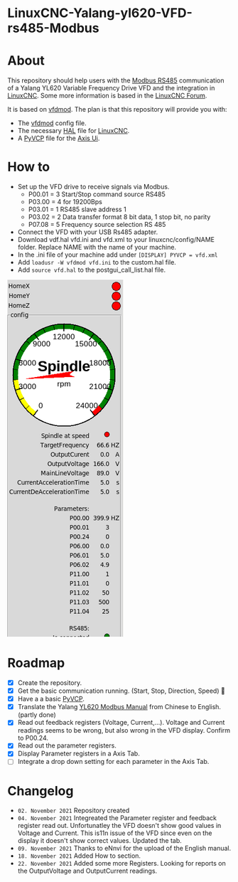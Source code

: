 # LinuxCNC-Yalang-yl620-VFD-rs485-Modbus
# About
This repository should help users with the [Modbus RS485](https://en.wikipedia.org/wiki/RS-485) communication of a Yalang YL620 Variable Frequency Drive VFD and the integration in [LinuxCNC](http://linuxcnc.org/). Some more information is based in the [LinuxCNC Forum](https://forum.linuxcnc.org/24-hal-components/39128-yalang-yl620-vfd-rs485-modbus-communicaiton?start=0).

It is based on [vfdmod](https://github.com/aekhv/vfdmod).
The plan is that this repository will provide you with:
-   The [vfdmod](https://github.com/aekhv/vfdmod) config file.
-   The necessary [HAL](http://linuxcnc.org/docs/2.8/html/hal/intro.html) file for [LinuxCNC](http://linuxcnc.org/).
-   A [PyVCP](http://linuxcnc.org/docs/2.8/html/gui/pyvcp.html) file for the [Axis Ui](http://linuxcnc.org/docs/2.8/html/gui/axis.html). 

# How to
- Set up the VFD drive to receive signals via Modbus. 
  - P00.01 = 3  Start/Stop command source RS485
  - P03.00 = 4  for 19200Bps
  - P03.01 = 1  RS485 slave address 1
  - P03.02 =  2  Data transfer format 8 bit data, 1 stop bit, no parity
  - P07.08 =  5  Frequency source selection RS 485
- Connect the VFD with your USB Rs485 adapter.
- Download vdf.hal vfd.ini and vfd.xml to your linuxcnc/config/NAME folder. Replace NAME with the name of your machine. 
- In the .ini file of your machine add under `[DISPLAY] PYVCP = vfd.xml`
- Add `loadusr -W vfdmod vfd.ini` to the custom.hal file.
- Add `source vfd.hal` to the postgui_call_list.hal file.

![VFD.png](VFD.png)

# Roadmap
- [X] Create the repository.
- [X] Get the basic communication running. (Start, Stop, Direction, Speed) :tada:
- [X] Have a a basic [PyVCP](http://linuxcnc.org/docs/2.8/html/gui/pyvcp.html). 
- [X] Translate the Yalang [YL620 Modbus Manual](Modbus.docx) from Chinese to English. (partly done) 
- [X] Read out feedback registers (Voltage, Current,...). Voltage and Current readings seems to be wrong, but also wrong in the VFD display. Confirm to P00.24.
- [X] Read out the parameter registers.
- [X] Display Parameter registers in a Axis Tab.
- [ ] Integrate a drop down setting for each parameter in the Axis Tab.

# Changelog
- `02. November 2021` Repository created
- `04. November 2021` Integreated the Parameter register and feedback register read out. Unfortunatley the VFD doesn't show good values in Voltage and Current. This is11n issue of the VFD since even on the display it doesn't show correct values. Updated the tab. 
- `09. November 2021` Thanks to eNnvi for the upload of the English manual. 
- `18. November 2021` Added How to section. 
- `22. November 2021` Added some more Registers. Looking for reports on the OutputVoltage and OutputCurrent readings. 
